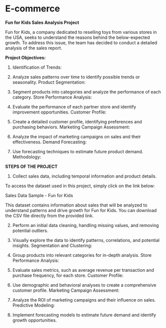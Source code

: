 # E-commerce

**Fun for Kids Sales Analysis Project**

Fun for Kids, a company dedicated to reselling toys from various stores in the USA, seeks to understand the reasons behind the below-expected growth. To address this issue, the team has decided to conduct a detailed analysis of the sales report.

**Project Objectives:**

1. Identification of Trends:

2. Analyze sales patterns over time to identify possible trends or seasonality.
Product Segmentation:

3. Segment products into categories and analyze the performance of each category.
Store Performance Analysis:

4. Evaluate the performance of each partner store and identify improvement opportunities.
Customer Profile:

5. Create a detailed customer profile, identifying preferences and purchasing behaviors.
Marketing Campaign Assessment:

6. Analyze the impact of marketing campaigns on sales and their effectiveness.
Demand Forecasting:

7. Use forecasting techniques to estimate future product demand.
Methodology:

**STEPS OF THE PROJECT**

1. Collect sales data, including temporal information and product details.

To access the dataset used in this project, simply click on the link below:

Sales Data Sample - Fun for Kids

This dataset contains information about sales that will be analyzed to understand patterns and drive growth for Fun for Kids. You can download the CSV file directly from the provided link.



2. Perform an initial data cleaning, handling missing values, and removing potential outliers.

3. Visually explore the data to identify patterns, correlations, and potential insights.
Segmentation and Clustering:

4. Group products into relevant categories for in-depth analysis.
Store Performance Analysis:

5. Evaluate sales metrics, such as average revenue per transaction and purchase frequency, for each store.
Customer Profile:

6. Use demographic and behavioral analyses to create a comprehensive customer profile.
Marketing Campaign Assessment:

7. Analyze the ROI of marketing campaigns and their influence on sales.
Predictive Modeling:

8. Implement forecasting models to estimate future demand and identify growth opportunities.

